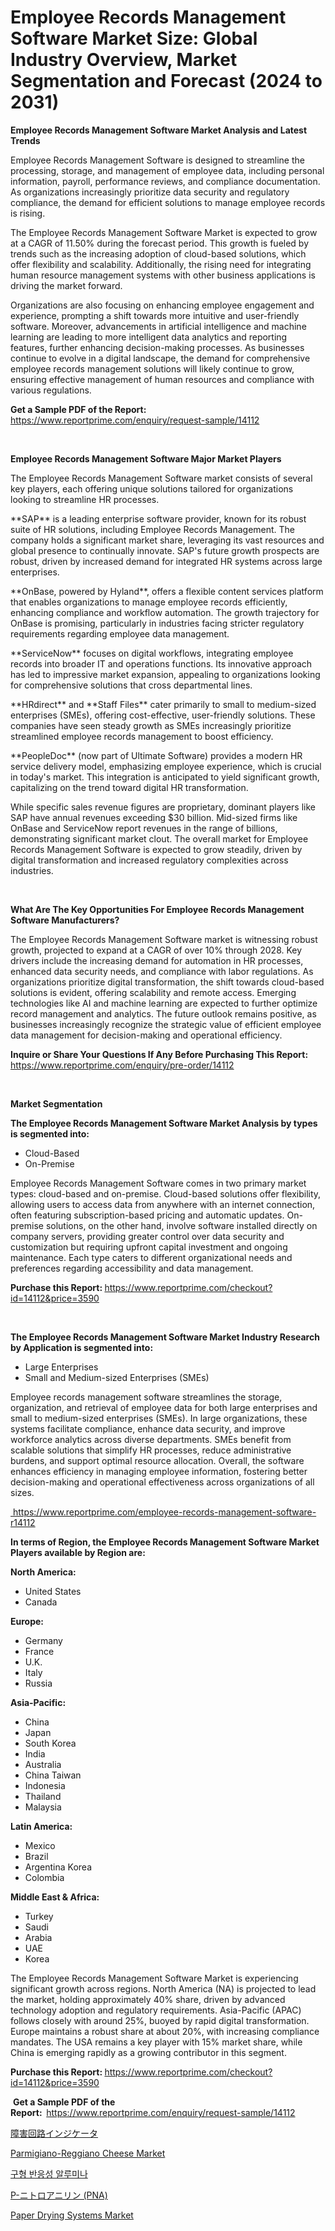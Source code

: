 <p><h1>Employee Records Management Software Market Size: Global Industry Overview, Market Segmentation and Forecast (2024 to 2031)</h1></p><p><strong>Employee Records Management Software Market Analysis and Latest Trends</strong></p>
<p><p>Employee Records Management Software is designed to streamline the processing, storage, and management of employee data, including personal information, payroll, performance reviews, and compliance documentation. As organizations increasingly prioritize data security and regulatory compliance, the demand for efficient solutions to manage employee records is rising. </p><p>The Employee Records Management Software Market is expected to grow at a CAGR of 11.50% during the forecast period. This growth is fueled by trends such as the increasing adoption of cloud-based solutions, which offer flexibility and scalability. Additionally, the rising need for integrating human resource management systems with other business applications is driving the market forward. </p><p>Organizations are also focusing on enhancing employee engagement and experience, prompting a shift towards more intuitive and user-friendly software. Moreover, advancements in artificial intelligence and machine learning are leading to more intelligent data analytics and reporting features, further enhancing decision-making processes. As businesses continue to evolve in a digital landscape, the demand for comprehensive employee records management solutions will likely continue to grow, ensuring effective management of human resources and compliance with various regulations.</p></p>
<p><strong>Get a Sample PDF of the Report:&nbsp;</strong> <a href="https://www.reportprime.com/enquiry/request-sample/14112">https://www.reportprime.com/enquiry/request-sample/14112</a></p>
<p>&nbsp;</p>
<p><strong>Employee Records Management Software Major Market Players</strong></p>
<p><p>The Employee Records Management Software market consists of several key players, each offering unique solutions tailored for organizations looking to streamline HR processes. </p><p>**SAP** is a leading enterprise software provider, known for its robust suite of HR solutions, including Employee Records Management. The company holds a significant market share, leveraging its vast resources and global presence to continually innovate. SAP's future growth prospects are robust, driven by increased demand for integrated HR systems across large enterprises.</p><p>**OnBase, powered by Hyland**, offers a flexible content services platform that enables organizations to manage employee records efficiently, enhancing compliance and workflow automation. The growth trajectory for OnBase is promising, particularly in industries facing stricter regulatory requirements regarding employee data management.</p><p>**ServiceNow** focuses on digital workflows, integrating employee records into broader IT and operations functions. Its innovative approach has led to impressive market expansion, appealing to organizations looking for comprehensive solutions that cross departmental lines.</p><p>**HRdirect** and **Staff Files** cater primarily to small to medium-sized enterprises (SMEs), offering cost-effective, user-friendly solutions. These companies have seen steady growth as SMEs increasingly prioritize streamlined employee records management to boost efficiency.</p><p>**PeopleDoc** (now part of Ultimate Software) provides a modern HR service delivery model, emphasizing employee experience, which is crucial in today's market. This integration is anticipated to yield significant growth, capitalizing on the trend toward digital HR transformation.</p><p>While specific sales revenue figures are proprietary, dominant players like SAP have annual revenues exceeding $30 billion. Mid-sized firms like OnBase and ServiceNow report revenues in the range of billions, demonstrating significant market clout. The overall market for Employee Records Management Software is expected to grow steadily, driven by digital transformation and increased regulatory complexities across industries.</p></p>
<p>&nbsp;</p>
<p><strong>What Are The Key Opportunities For Employee Records Management Software Manufacturers?</strong></p>
<p><p>The Employee Records Management Software market is witnessing robust growth, projected to expand at a CAGR of over 10% through 2028. Key drivers include the increasing demand for automation in HR processes, enhanced data security needs, and compliance with labor regulations. As organizations prioritize digital transformation, the shift towards cloud-based solutions is evident, offering scalability and remote access. Emerging technologies like AI and machine learning are expected to further optimize record management and analytics. The future outlook remains positive, as businesses increasingly recognize the strategic value of efficient employee data management for decision-making and operational efficiency.</p></p>
<p><strong>Inquire or Share Your Questions If Any Before Purchasing This Report:</strong> <a href="https://www.reportprime.com/enquiry/pre-order/14112">https://www.reportprime.com/enquiry/pre-order/14112</a></p>
<p>&nbsp;</p>
<p><strong>Market Segmentation</strong></p>
<p><strong>The Employee Records Management Software Market Analysis by types is segmented into:</strong></p>
<p><ul><li>Cloud-Based</li><li>On-Premise</li></ul></p>
<p><p>Employee Records Management Software comes in two primary market types: cloud-based and on-premise. Cloud-based solutions offer flexibility, allowing users to access data from anywhere with an internet connection, often featuring subscription-based pricing and automatic updates. On-premise solutions, on the other hand, involve software installed directly on company servers, providing greater control over data security and customization but requiring upfront capital investment and ongoing maintenance. Each type caters to different organizational needs and preferences regarding accessibility and data management.</p></p>
<p><strong>Purchase this Report:&nbsp;</strong><a href="https://www.reportprime.com/checkout?id=14112&price=3590">https://www.reportprime.com/checkout?id=14112&price=3590</a></p>
<p>&nbsp;</p>
<p><strong>The Employee Records Management Software Market Industry Research by Application is segmented into:</strong></p>
<p><ul><li>Large Enterprises</li><li>Small and Medium-sized Enterprises (SMEs)</li></ul></p>
<p><p>Employee records management software streamlines the storage, organization, and retrieval of employee data for both large enterprises and small to medium-sized enterprises (SMEs). In large organizations, these systems facilitate compliance, enhance data security, and improve workforce analytics across diverse departments. SMEs benefit from scalable solutions that simplify HR processes, reduce administrative burdens, and support optimal resource allocation. Overall, the software enhances efficiency in managing employee information, fostering better decision-making and operational effectiveness across organizations of all sizes.</p></p>
<p><a href="https://www.reportprime.com/employee-records-management-software-r14112">&nbsp;https://www.reportprime.com/employee-records-management-software-r14112</a></p>
<p><strong>In terms of Region, the Employee Records Management Software Market Players available by Region are:</strong></p>
<p>
    <p> <strong> North America: </strong>
        <ul>
            <li>United States</li>
            <li>Canada</li>
        </ul>
        </p> 
    <p> <strong> Europe: </strong>
        <ul>
            <li>Germany</li>
            <li>France</li>
            <li>U.K.</li>
            <li>Italy</li>
            <li>Russia</li>
        </ul>
        </p> 
    <p> <strong> Asia-Pacific: </strong>
        <ul>
            <li>China</li>
            <li>Japan</li>
            <li>South Korea</li>
            <li>India</li>
            <li>Australia</li>
            <li>China Taiwan</li>
            <li>Indonesia</li>
            <li>Thailand</li>
            <li>Malaysia</li>
        </ul>
        </p> 
    <p> <strong> Latin America: </strong>
        <ul>
            <li>Mexico</li>
            <li>Brazil</li>
            <li>Argentina Korea</li>
            <li>Colombia</li>
        </ul>
        </p> 
    <p> <strong> Middle East & Africa: </strong>
        <ul>
            <li>Turkey</li>
            <li>Saudi</li>
            <li>Arabia</li>
            <li>UAE</li>
            <li>Korea</li>
        </ul>
    </p>
    </p>
<p><p>The Employee Records Management Software Market is experiencing significant growth across regions. North America (NA) is projected to lead the market, holding approximately 40% share, driven by advanced technology adoption and regulatory requirements. Asia-Pacific (APAC) follows closely with around 25%, buoyed by rapid digital transformation. Europe maintains a robust share at about 20%, with increasing compliance mandates. The USA remains a key player with 15% market share, while China is emerging rapidly as a growing contributor in this segment.</p></p>
<p><strong>Purchase this Report: </strong><a href="https://www.reportprime.com/checkout?id=14112&price=3590">https://www.reportprime.com/checkout?id=14112&price=3590</a></p>
<p>&nbsp;<strong>Get a Sample PDF of the Report:&nbsp;&nbsp;</strong><a href="https://www.reportprime.com/enquiry/request-sample/14112">https://www.reportprime.com/enquiry/request-sample/14112</a></p>
<p><strong></strong></p>
<p><p><a href="https://github.com/lababdou/Market-Research-Report-List-6/blob/main/33895456962.md">障害回路インジケータ</a></p><p><a href="https://medium.com/@yeie266/the-global-parmigiano-reggiano-cheese-market-is-at-the-forefront-of-innovation-driving-rapid-f3c4e992e9a5">Parmigiano-Reggiano Cheese Market</a></p><p><a href="https://medium.com/@pwhkjukf5/%EC%84%B1%EA%B3%B5%EC%9D%84-%EC%9C%84%ED%95%9C-%EC%A0%84%EB%9E%B5%EC%A0%81-%EB%A1%9C%EB%93%9C%EB%A7%B5-%EA%B8%80%EB%A1%9C%EB%B2%8C-%EA%B5%AC%ED%98%95-%EB%B0%98%EC%9D%91%EC%84%B1-%EC%95%8C%EB%A3%A8%EB%AF%B8%EB%82%98-%EC%8B%9C%EC%9E%A5-%EB%B6%84%EC%84%9D-2024-2031-b6e6bd3d87e5">구형 반응성 알루미나</a></p><p><a href="https://medium.com/@dressleredward/p-nitroaniline-pna-market-%E3%81%AE%E3%82%B0%E3%83%AD%E3%83%BC%E3%83%90%E3%83%AB%E5%B8%82%E5%A0%B4%E6%A6%82%E8%A6%81%E3%81%AF-%E4%B8%96%E7%95%8C%E3%81%8A%E3%82%88%E3%81%B3%E4%B8%BB%E8%A6%81%E5%B8%82%E5%A0%B4%E3%81%AB%E3%81%8A%E3%81%91%E3%82%8B%E6%A5%AD%E7%95%8C%E3%81%AB%E5%BD%B1%E9%9F%BF%E3%82%92%E4%B8%8E%E3%81%88%E3%82%8B%E4%B8%BB%E8%A6%81%E3%81%AA%E3%83%88%E3%83%AC%E3%83%B3%E3%83%89%E3%81%AB%E3%81%A4%E3%81%84%E3%81%A6-%E7%8B%AC%E8%87%AA%E3%81%AE%E8%A6%96%E7%82%B9%E3%82%92%E6%8F%90%E4%BE%9B%E3%81%97%E3%81%BE%E3%81%99-f1d21e1338ad">P-ニトロアニリン (PNA)</a></p><p><a href="https://medium.com/@yeie266/the-paper-drying-systems-market-has-witnessed-significant-growth-in-recent-years-and-this-trend-9158149b840c">Paper Drying Systems Market</a></p></p>